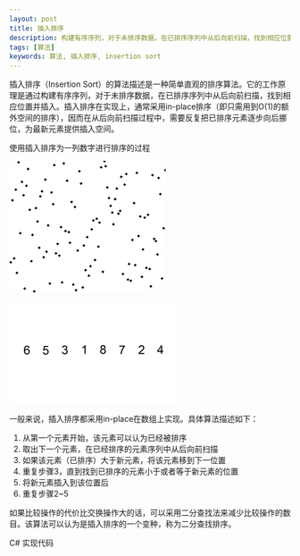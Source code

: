 ```yaml
---
layout: post
title: 插入排序
description: 构建有序序列，对于未排序数据，在已排序序列中从后向前扫描，找到相应位置并插入
tags: [算法]
keywords: 算法, 插入排序, insertion sort
---
```


插入排序（Insertion Sort）的算法描述是一种简单直观的排序算法。它的工作原理是通过构建有序序列，对于未排序数据，在已排序序列中从后向前扫描，找到相应位置并插入。插入排序在实现上，通常采用in-place排序（即只需用到O(1)的额外空间的排序），因而在从后向前扫描过程中，需要反复把已排序元素逐步向后挪位，为最新元素提供插入空间。

使用插入排序为一列数字进行排序的过程

![使用插入排序为一列数字进行排序的过程](/assets/post-images/insertion_sort_animation.gif)

![使用插入排序为一列数字进行排序的过程](/assets/post-images/insertion-sort-example-300px.gif)

一般来说，插入排序都采用in-place在数组上实现。具体算法描述如下：

1. 从第一个元素开始，该元素可以认为已经被排序
2. 取出下一个元素，在已经排序的元素序列中从后向前扫描
3. 如果该元素（已排序）大于新元素，将该元素移到下一位置
4. 重复步骤3，直到找到已排序的元素小于或者等于新元素的位置
5. 将新元素插入到该位置后
6. 重复步骤2~5

如果比较操作的代价比交换操作大的话，可以采用二分查找法来减少比较操作的数目。该算法可以认为是插入排序的一个变种，称为二分查找排序。

C# 实现代码